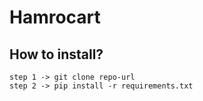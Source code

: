 # Hamrocart

## How to install?

    step 1 -> git clone repo-url
    step 2 -> pip install -r requirements.txt